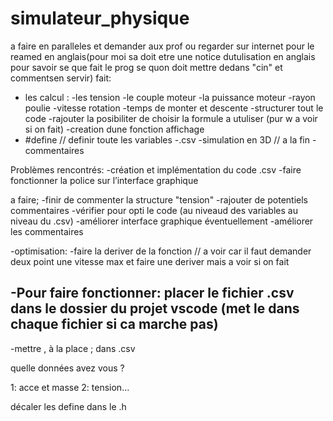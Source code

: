 # simulateur_physique
a faire en paralleles et demander aux prof ou regarder sur internet pour le reamed en anglais(pour moi sa doit etre une notice dutulisation en anglais pour savoir se que fait le prog se quon doit mettre dedans "cin" et commentsen servir)
fait:
- les calcul :
        -les tension
        -le couple moteur
        -la puissance moteur
        -rayon poulie
        -vitesse rotation
        -temps de monter et descente
-structurer tout le code 
-rajouter la posibiliter de choisir la formule a utuliser (pur w a voir si on fait)
-creation dune fonction affichage
- #define // definir toute les variables
-.csv
-simulation en 3D // a la fin 
-commentaires

Problèmes rencontrés:
-création et implémentation du code .csv
-faire fonctionner la police sur l’interface graphique


a faire;
-finir de commenter la structure "tension"
-rajouter de potentiels commentaires
-vérifier pour opti le code (au niveaud des variables au niveau du .csv)
-améliorer interface graphique éventuellement
-améliorer les commentaires

-optimisation:
        -faire la deriver de la fonction // a voir car il faut demander deux point une vitesse max et faire une deriver mais a voir si on fait

 ## -Pour faire fonctionner: placer le fichier .csv dans le dossier du projet vscode (met le dans chaque fichier si ca marche pas)



-mettre , à la place ; dans .csv

quelle données avez vous ?

1: acce et masse
2: tension...

décaler les define dans le .h
